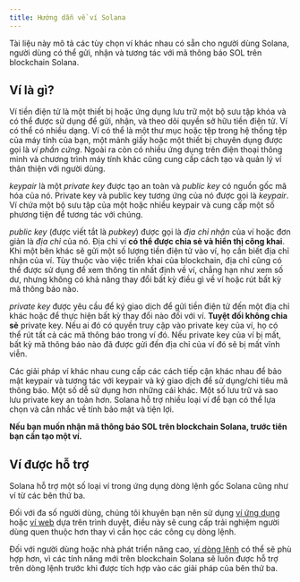 ```yaml
---
title: Hướng dẫn về ví Solana
---
```


Tài liệu này mô tả các tùy chọn ví khác nhau có sẵn cho người dùng Solana, người dùng có thể gửi, nhận và tương tác với mã thông báo SOL trên blockchain Solana.

## Ví là gì?

Ví tiền điện tử là một thiết bị hoặc ứng dụng lưu trữ một bộ sưu tập khóa và có thể được sử dụng để gửi, nhận, và theo dõi quyền sở hữu tiền điện tử. Ví có thể có nhiều dạng. Ví có thể là một thư mục hoặc tệp trong hệ thống tệp của máy tính của bạn, một mảnh giấy hoặc một thiết bị chuyên dụng được gọi là _ví phần cứng_. Ngoài ra còn có nhiều ứng dụng trên điện thoại thông minh và chương trình máy tính khác cũng cung cấp cách tạo và quản lý ví thân thiện với người dùng.

_keypair_ là một _private key_ được tạo an toàn và _public key_ có nguồn gốc mã hóa của nó. Private key và public key tương ứng của nó được gọi là _keypair_. Ví chứa một bộ sưu tập của một hoặc nhiều keypair và cung cấp một số phương tiện để tương tác với chúng.

_public key_ (được viết tắt là _pubkey_</em>) được gọi là _địa chỉ nhận_ của ví hoặc đơn giản là _địa chỉ_ của nó. Địa chỉ ví **có thể được chia sẻ và hiển thị công khai**. Khi một bên khác sẽ gửi một số lượng tiền điện tử vào ví, họ cần biết địa chỉ nhận của ví. Tùy thuộc vào việc triển khai của blockchain, địa chỉ cũng có thể được sử dụng để xem thông tin nhất định về ví, chẳng hạn như xem số dư, nhưng không có khả năng thay đổi bất kỳ điều gì về ví hoặc rút bất kỳ mã thông báo nào.

_private key_ được yêu cầu để ký giao dịch để gửi tiền điện tử đến một địa chỉ khác hoặc để thực hiện bất kỳ thay đổi nào đối với ví. **Tuyệt đối không chia sẻ** private key. Nếu ai đó có quyền truy cập vào private key của ví, họ có thể rút tất cả các mã thông báo trong ví đó. Nếu private key của ví bị mất, bất kỳ mã thông báo nào đã được gửi đến địa chỉ của ví đó sẽ bị mất vĩnh viễn.

Các giải pháp ví khác nhau cung cấp các cách tiếp cận khác nhau để bảo mật keypair và tương tác với keypair và ký giao dịch để sử dụng/chi tiêu mã thông báo. Một số dễ sử dụng hơn những cái khác. Một số lưu trữ và sao lưu private key an toàn hơn. Solana hỗ trợ nhiều loại ví để bạn có thể lựa chọn và cân nhắc về tính bảo mật và tiện lợi.

**Nếu bạn muốn nhận mã thông báo SOL trên blockchain Solana, trước tiên bạn cần tạo một ví.**

## Ví được hỗ trợ

Solana hỗ trợ một số loại ví trong ứng dụng dòng lệnh gốc Solana cũng như ví từ các bên thứ ba.

Đối với đa số người dùng, chúng tôi khuyên bạn nên sử dụng [ví ứng dụng](wallet-guide/apps.md) hoặc [ví web](wallet-guide/web-wallets.md) dựa trên trình duyệt, điều này sẽ cung cấp trải nghiệm người dùng quen thuộc hơn thay vì cần học các công cụ dòng lệnh.

Đối với người dùng hoặc nhà phát triển nâng cao, [ví dòng lệnh](wallet-guide/cli.md) có thể sẽ phù hợp hơn, vì các tính năng mới trên blockchain Solana sẽ luôn được hỗ trợ trên dòng lệnh trước khi được tích hợp vào các giải pháp của bên thứ ba.
